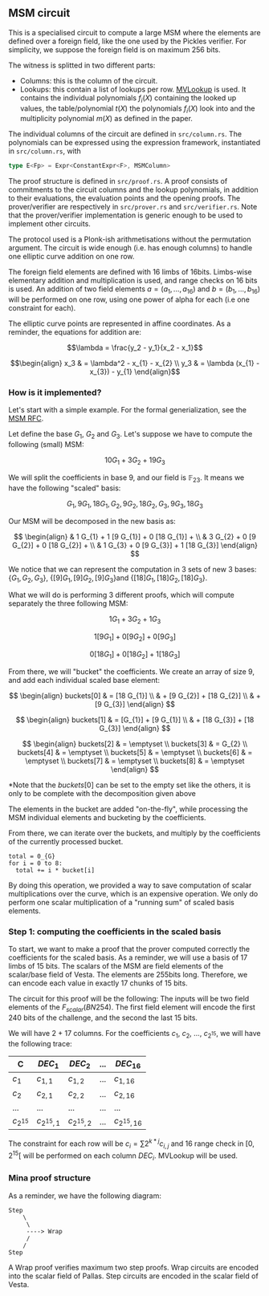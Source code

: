 ## MSM circuit

This is a specialised circuit to compute a large MSM where the elements are
defined over a foreign field, like the one used by the Pickles verifier.
For simplicity, we suppose the foreign field is on maximum 256 bits.

The witness is splitted in two different parts:
- Columns: this is the column of the circuit.
- Lookups: this contain a list of lookups per row.
  [MVLookup](https://eprint.iacr.org/2022/1530.pdf) is used. It contains
  the individual polynomials $f_i(X)$ containing the looked up values, the
  table/polynomial $t(X)$ the polynomials $f_i(X)$ look into and the
  multiplicity polynomial $m(X)$ as defined in the paper.

The individual columns of the circuit are defined in `src/column.rs`.
The polynomials can be expressed using the expression framework, instantiated in `src/column.rs`, with
```rust
type E<Fp> = Expr<ConstantExpr<F>, MSMColumn>
```

The proof structure is defined in `src/proof.rs`. A proof consists of
commitments to the circuit columns and the lookup polynomials, in addition to
their evaluations, the evaluation points and the opening proofs.
The prover/verifier are respectively in `src/prover.rs` and `src/verifier.rs`.
Note that the prover/verifier implementation is generic enough to be used to
implement other circuits.

The protocol used is a Plonk-ish arithmetisations without the permutation
argument. The circuit is wide enough (i.e. has enough
columns) to handle one elliptic curve addition on one row.

The foreign field elements are defined with 16 limbs of 16bits. Limbs-wise
elementary addition and multiplication is used, and range checks on 16 bits is
used.
An addition of two field elements $a = (a_{1}, ..., a_{16})$ and $b = (b_{1}, ...,
b_{16})$ will be performed on one row, using one power of alpha for each (i.e one
constraint for each).

The elliptic curve points are represented in affine coordinates.
As a reminder, the equations for addition are:

```math
\lambda = \frac{y_2 - y_1}{x_2 - x_1}
```

```math
\begin{align}
x_3 & = \lambda^2 - x_{1} - x_{2} \\
y_3 & = \lambda (x_{1} - x_{3}) - y_{1}
\end{align}
```


### How is it implemented?

Let's start with a simple example. For the formal generialization, see the [MSM RFC](https://github.com/o1-labs/rfcs/blob/msm/00XX-efficient-msms-for-non-native-pickles-verification.md).

Let define the base $G_{1}$, $G_{2}$ and $G_{3}$.
Let's suppose we have to compute the following (small) MSM:

$$
10 G_{1} + 3 G_{2} + 19 G_{3}
$$

We will split the coefficients in base 9, and our field is $\mathbb{F}_{23}$. It means we have the following "scaled" basis:

$$
G_{1}, 9 G_{1}, 18 G_{1}, G_{2}, 9 G_{2}, 18 G_{2}, G_{3}, 9 G_{3}, 18 G_{3}
$$

Our MSM will be decomposed in the new basis as:

$$
\begin{align}
& 1 G_{1} + 1 [9 G_{1}] + 0 [18 G_{1}] + \\
& 3 G_{2} + 0 [9 G_{2}] + 0 [18 G_{2}] + \\
& 1 G_{3} + 0 [9 G_{3}] + 1 [18 G_{3}]
\end{align}
$$

We notice that we can represent the computation in 3 sets of new 3 bases:
$\{G_{1}, G_{2}, G_{3}\}$, $\{[9]G_{1}, [9]G_{2}, [9]G_{3} \}$and $\{[18]G_{1},
[18]G_{2}, [18]G_{3} \}$.

What we will do is performing 3 different proofs, which will compute separately the three following MSM:

$$
1 G_{1} + 3 G_{2} + 1 G_{3}
$$

$$
1 [9G_{1}] + 0 [9G_{2}] + 0 [9G_{3}]
$$

$$
0 [18G_{1}] + 0 [18G_{2}] + 1 [18G_{3}]
$$

From there, we will "bucket" the coefficients. We create an array of size 9, and add each individual scaled base element:

$$
\begin{align}
buckets[0] & = [18 G_{1}] \\
           & + [9 G_{2}] + [18 G_{2}] \\
           & + [9 G_{3}]
\end{align}
$$

$$
\begin{align}
buckets[1] & = [G_{1}] + [9 G_{1}] \\
           & + [18 G_{3}] + [18 G_{3}]
\end{align}
$$

$$
\begin{align}
buckets[2] & = \emptyset \\
buckets[3] & = G_{2} \\
buckets[4] & = \emptyset \\
buckets[5] & = \emptyset \\
buckets[6] & = \emptyset \\
buckets[7] & = \emptyset \\
buckets[8] & = \emptyset
\end{align}
$$

*Note that the $buckets[0]$ can be set to the empty set like the others, it is
only to be complete with the decomposition given above

The elements in the bucket are added "on-the-fly", while processing the MSM
individual elements and bucketing by the coefficients.

From there, we can iterate over the buckets, and multiply by the coefficients of the currently processed bucket.

```
total = 0_{G}
for i = 0 to 8:
  total += i * bucket[i]
```

By doing this operation, we provided a way to save computation of scalar
multiplications over the curve, which is an expensive operation. We only do
perform one scalar multiplication of a "running sum" of scaled basis elements.


### Step 1: computing the coefficients in the scaled basis

To start, we want to make a proof that the prover computed correctly the
coefficients for the scaled basis. As a reminder, we will use a basis of 17
limbs of 15 bits.
The scalars of the MSM are field elements of the scalar/base field of Vesta.
The elements are 255bits long. Therefore, we can encode each value in exactly 17
chunks of 15 bits.

The circuit for this proof will be the following:
The inputs will be two field elements of the $F_{scalar}(BN254)$. The first
field element will encode the first 240 bits of the challenge, and the second
the last 15 bits.

We will have 2 + 17 columns.
For the coefficients $c_{1}$, $c_{2}$, ..., $c_{2^15}$, we will have the
following trace:

| C          | $DEC_{1}$         | $DEC_{2}$         | ... |   $DEC_{16}$      |
|-------     |------------       |------------       | --- | ------------      |
| $c_{1}$    |   $c_{1, 1}$      |   $c_{1, 2}$      | ... |   $c_{1, 16}$     |
| $c_{2}$    |   $c_{2, 1}$      |   $c_{2, 2}$      | ... |   $c_{2, 16}$     |
|  ...       |  ...              |   ...             | ... |    ...            |
| $c_{2^15}$ |   $c_{2^{15}, 1}$ |   $c_{2^{15}, 2}$ | ... |  $c_{2^{15}, 16}$ |

The constraint for each row will be $c_{i} = \sum 2^{k * j} c_{i, j}$ and 16
range check in $[0, 2^{15}[$ will be performed on each column $DEC_{i}$.
MVLookup will be used.

### Mina proof structure

As a reminder, we have the following diagram:


```
Step
    \
     \
     ----> Wrap
     /
    /
Step
```

A Wrap proof verifies maximum two step proofs.
Wrap circuits are encoded into the scalar field of Pallas.
Step circuits are encoded in the scalar field of Vesta.
